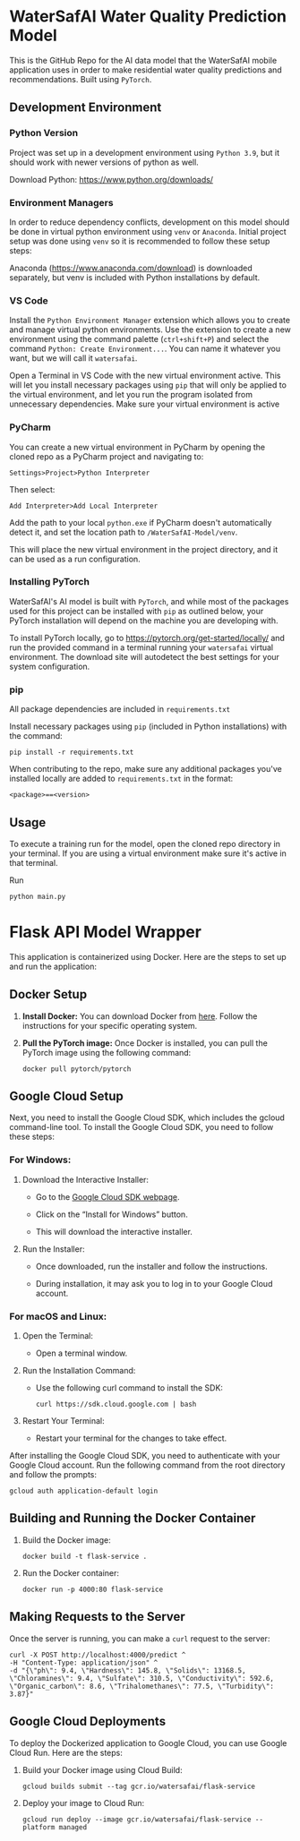 # WaterSafAI Water Quality Prediction Model

This is the GitHub Repo for the AI data model that the WaterSafAI mobile application uses in order to make residential
water quality predictions and recommendations. Built using `PyTorch`.

## Development Environment
### Python Version
Project was set up in a development environment using `Python 3.9`, but it should work with newer versions of python as well.

Download Python: https://www.python.org/downloads/

### Environment Managers
In order to reduce dependency conflicts, development on this model should be done in virtual python environment using `venv`
or `Anaconda`. Initial project setup was done using `venv` so it is recommended to follow these setup steps:

Anaconda (https://www.anaconda.com/download) is downloaded separately, but venv is included with Python installations by default.

### VS Code
Install the `Python Environment Manager` extension which allows you to create and manage virtual python environments. Use
the extension to create a new environment using the command palette (`ctrl+shift+P`) and select the command 
`Python: Create Environment...`. You can name it whatever you want, but we will call it `watersafai`.

Open a Terminal in VS Code with the new virtual environment active. This will let you install necessary packages using
`pip` that will only be applied to the virtual environment, and let you run the program isolated from unnecessary dependencies.
Make sure your virtual environment is active

### PyCharm
You can create a new virtual environment in PyCharm by opening the cloned repo as a PyCharm project and navigating to:

`Settings>Project>Python Interpreter` 

Then select:

`Add Interpreter>Add Local Interpreter`

Add the path to your local `python.exe` if PyCharm doesn't automatically detect it, and set the location path to 
`/WaterSafAI-Model/venv`.

This will place the new virtual environment in the project directory, and it can be used as a run configuration.

### Installing PyTorch
WaterSafAI's AI model is built with `PyTorch`, and while most of the packages used for this project can be installed with
`pip` as outlined below, your PyTorch installation will depend on the machine you are developing with. 

To install PyTorch locally, go to https://pytorch.org/get-started/locally/ and run the provided command in a terminal 
running your `watersafai` virtual environment. The download site will autodetect the best settings for your system 
configuration.

### pip
All package dependencies are included in `requirements.txt`

Install necessary packages using `pip` (included in Python installations) with the command:

```
pip install -r requirements.txt
```

When contributing to the repo, make sure any additional packages you've installed locally are added to `requirements.txt`
in the format:
```
<package>==<version>
```

## Usage

To execute a training run for the model, open the cloned repo directory in your terminal. If you are using a virtual 
environment make sure it's active in that terminal.

Run

``` 
python main.py
```

# Flask API Model Wrapper

This application is containerized using Docker. Here are the steps to set up and run the application:

## Docker Setup

1. **Install Docker:** You can download Docker from [here](https://www.docker.com/products/docker-desktop). Follow the instructions for your specific operating system.

2. **Pull the PyTorch image:** Once Docker is installed, you can pull the PyTorch image using the following command:

    ```
    docker pull pytorch/pytorch
    ```

## Google Cloud Setup

Next, you need to install the Google Cloud SDK, which includes the gcloud command-line tool. To install the Google Cloud SDK, you need to follow these steps:

### For Windows:

1. Download the Interactive Installer:

    - Go to the [Google Cloud SDK webpage](https://cloud.google.com/sdk/docs/install).

    - Click on the “Install for Windows” button.

    - This will download the interactive installer.

2. Run the Installer:

    - Once downloaded, run the installer and follow the instructions.

    - During installation, it may ask you to log in to your Google Cloud account.

### For macOS and Linux:

1. Open the Terminal:

    - Open a terminal window.

2. Run the Installation Command:

    - Use the following curl command to install the SDK:

        ```
        curl https://sdk.cloud.google.com | bash
        ```

3. Restart Your Terminal:

    - Restart your terminal for the changes to take effect.

After installing the Google Cloud SDK, you need to authenticate with your Google Cloud account. Run the following command from the root directory and follow the prompts:

```
gcloud auth application-default login
```

## Building and Running the Docker Container

1. Build the Docker image:

    ```
    docker build -t flask-service .
    ```

2. Run the Docker container:

    ```
    docker run -p 4000:80 flask-service
    ```

## Making Requests to the Server

Once the server is running, you can make a `curl` request to the server:

```
curl -X POST http://localhost:4000/predict ^
-H "Content-Type: application/json" ^
-d "{\"ph\": 9.4, \"Hardness\": 145.8, \"Solids\": 13168.5, \"Chloramines\": 9.4, \"Sulfate\": 310.5, \"Conductivity\": 592.6, \"Organic_carbon\": 8.6, \"Trihalomethanes\": 77.5, \"Turbidity\": 3.87}"
```

## Google Cloud Deployments

To deploy the Dockerized application to Google Cloud, you can use Google Cloud Run. Here are the steps:

1. Build your Docker image using Cloud Build:

    ```
    gcloud builds submit --tag gcr.io/watersafai/flask-service
    ```
    
2. Deploy your image to Cloud Run:

    ```
    gcloud run deploy --image gcr.io/watersafai/flask-service --platform managed
    ```
